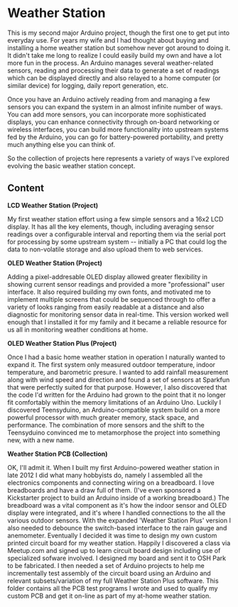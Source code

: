 Weather Station
===============

This is my second major Arduino project, though the first one to get put into everyday use.  For years my wife and I had thought about buying and installing a home weather station but somehow never got around to doing it.  It didn't take me long to realize I could easily build my own and have a lot more fun in the process.  An Arduino manages several weather-related sensors, reading and processing their data to generate a set of readings which can be displayed directly and also relayed to a home computer (or similar device) for logging, daily report generation, etc. 

Once you have an Arduino actively reading from and managing a few sensors you can expand the system in an almost infinite number of ways.  You can add more sensors, 
you can incorporate more sophisticated displays, you can enhance connectivity through on-board networking or wireless interfaces, you can build more functionality into
upstream systems fed by the Arduino, you can go for battery-powered portability, and pretty much anything else you can think of.

So the collection of projects here represents a variety of ways I've explored evolving the basic weather station concept.

## Content

**LCD Weather Station (Project)**

My first weather station effort using a few simple sensors and a 16x2 LCD display.  It has all the key elements, though, including averaging sensor readings over a
configurable interval and reporting them via the serial port for processing by some upstream system -- initially a PC that could log the data to non-volatile storage and 
also upload them to web services.

**OLED Weather Station (Project)**

Adding a pixel-addresable OLED display allowed greater flexibility in showing current sensor readings and provided a more "professional" user interface. It also required
building my own fonts, and motivated me to implement multiple screens that could be sequenced through to offer a variety of looks ranging from easily readable at a
distance and also diagnostic for monitoring sensor data in real-time.  This version worked well enough that I installed it for my family and it became a reliable
resource for us all in monitoring weather conditions at home.

**OLED Weather Station Plus (Project)**

Once I had a basic home weather station in operation I naturally wanted to expand it.  The first system only measured outdoor temperature, indoor temperature, and 
barometric presure.  I wanted to add rainfall measurement along with wind speed and direction and found a set of sensors at Sparkfun that were perfectly suited for
that purpose. However, I also discovered that the code I'd written for the Arduino had grown to the point that it no longer fit comfortably within the memory 
limitations of an Arduino Uno.  Luckily I discovered Teensyduino, an Arduino-compatible system build on a more powerful processor with much greater memory, stack 
space, and performance.  The combination of more sensors and the shift to the Teensyduino convinced me to metamorphose the project into something new, with a new
name.

**Weather Station PCB (Collection)**

OK, I'll admit it.  When I built my first Arduino-powered weather station in late 2012 I did what many hobbyists do, namely I assembled all the electronics components and
connecting wiring on a breadboard.  I love breadboards and have a draw full of them. (I've even sponsored a Kickstarter project to build an Arduino inside of a working 
breadboard.) The breadboard was a vital component as it's how the indoor sensor and OLED display were integrated, and it's where I handled connections to the all the 
various outdoor sensors. With the expanded 'Weather Station Plus' version I also needed to debounce the switch-based interface to the rain gauge and anemometer. Eventually
I decided it was time to design my own custom printed circuit board for my weather station.  Happily I discovered a class via Meetup.com and signed up to learn
circuit board design including use of specialized sofware involved.  I designed my board and sent it to OSH Park to be fabricated.  I then needed a set of Arduino projects
to help me incrementally test assembly of the circuit board using an Arduino and relevant subsets/variation of my full Weather Station Plus software.  This folder
contains all the PCB test programs I wrote and used to qualify my custom PCB and get it on-line as part of my at-home weather station.
